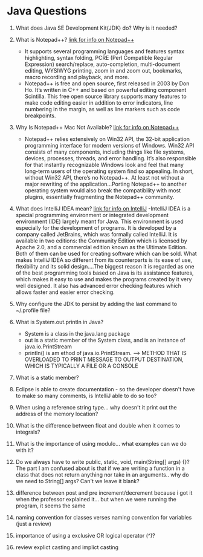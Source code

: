# Java Questions

1. What does Java SE Development Kit(JDK) do? Why is it needed? 
2. What is Notepad++? 
	[link for info on Notepad++](https://www.cleverfiles.com/howto/notepad-mac.html)
	- It supports several programming languages and features syntax highlighting, syntax folding, PCRE (Perl Compatible Regular Expression) search/replace, auto-completion, multi-document editing, WYSIWYG printing, zoom in and zoom out, bookmarks, macro recording and playback, and more.
	- Notepad++ is free and open source, first released in 2003 by Don Ho. It’s written in C++ and based on powerful editing component Scintilla. This free open source library supports many features to make code editing easier in addition to error indicators, line numbering in the margin, as well as line markers such as code breakpoints. 
3. Why Is Notepad++ Mac Not Available?
	[link for info on Notepad++](https://www.cleverfiles.com/howto/notepad-mac.html)
	- Notepad++ relies extensively on Win32 API, the 32-bit application programming interface for modern versions of Windows. Win32 API consists of many components, including things like file systems, devices, processes, threads, and error handling. It’s also responsible for that instantly recognizable Windows look and feel that many long-term users of the operating system find so appealing. In short, without Win32 API, there’s no Notepad++. At least not without a major rewriting of the application...Porting Notepad++ to another operating system would also break the compatibility with most plugins, essentially fragmenting the Notepad++ community.
4. What does IntelliJ IDEA mean? 
	[link for info on IntelliJ](https://www.techopedia.com/definition/7755/intellij-idea)
	-IntelliJ IDEA is a special programming environment or integrated development environment (IDE) largely meant for Java. This environment is used especially for the development of programs. It is developed by a company called JetBrains, which was formally called IntelliJ. It is available in two editions: the Community Edition which is licensed by Apache 2.0, and a commercial edition known as the Ultimate Edition. Both of them can be used for creating software which can be sold. What makes IntelliJ IDEA so different from its counterparts is its ease of use, flexibility and its solid design....The biggest reason it is regarded as one of the best programming tools based on Java is its assistance features, which makes it easy to use and makes the programs created by it very well designed. It also has advanced error checking features which allows faster and easier error checking.	
5. Why configure the JDK to persist by adding the last command to ~/.profile file? 

6. What is System.out.println in Java? 
	- System is a class in the java.lang package 
	- out is a static member of the System class, and is an instance of java.io.PrintStream
	- println() is am ethod of java.io.PrintStream. 
		--> METHOD THAT IS OVERLOADED TO PRINT MESSAGE TO OUTPUT DESTINATION, WHICH IS TYPICALLY A FILE OR A CONSOLE
7. What is a static member?
8. Eclipse is able to create documentation - so the developer doesn't have to make so many comments, is IntelliJ able to do so too? 
9. When using a reference string type... why doesn't it print out the address of the memory location? 
10. What is the difference between float and double when it comes to integrals? 
11. What is the importance of using modulo... what examples can we do with it? 
12. Do we always have to write public, static, void, main(String[] args) {}? The part I am confused about is that if we are writing a function in a class that does not return anything nor take in an arguments.. why do we need to String[] args? Can't we leave it blank? 
13. difference between post and pre increment/decrement because i got it when the professor explained it... but when we were running the program, it seems the same
14. naming convention for classes verses naming convention for variables (just a review)
15. importance of using a exclusive OR logical operator (^)? 
16. review explict casting and implict casting
